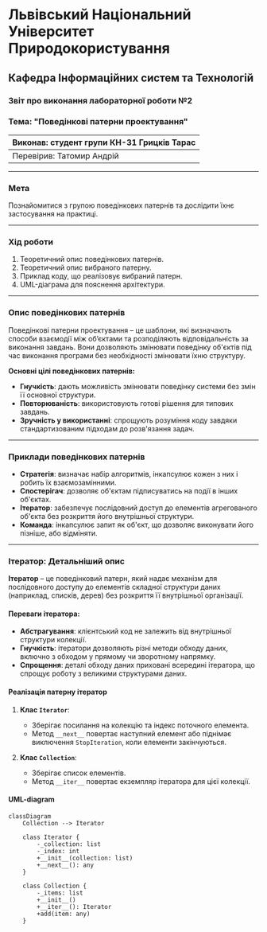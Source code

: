# Львівський Національний Університет Природокористування
## Кафедра Інформаційних систем та Технологій

### Звіт про виконання лабораторної роботи №2
### Тема: "Поведінкові патерни проектування"

| Виконав: студент групи КН-31 Грицків Тарас |  
| ------------------------------------------ |  
| Перевірив: Татомир Андрій                  |  

---

### Мета
Познайомитися з групою поведінкових патернів та дослідити їхнє застосування на практиці.

---

### Хід роботи

1. Теоретичний опис поведінкових патернів.
2. Теоретичний опис вибраного патерну.
3. Приклад коду, що реалізовує вибраний патерн.
4. UML-діаграма для пояснення архітектури.

---

### Опис поведінкових патернів

Поведінкові патерни проектування – це шаблони, які визначають способи взаємодії між об’єктами та розподіляють відповідальність за виконання завдань. Вони дозволяють змінювати поведінку об'єктів під час виконання програми без необхідності змінювати їхню структуру.

**Основні цілі поведінкових патернів:**

- **Гнучкість**: дають можливість змінювати поведінку системи без змін її основної структури.
- **Повторюваність**: використовують готові рішення для типових завдань.
- **Зручність у використанні**: спрощують розуміння коду завдяки стандартизованим підходам до розв'язання задач.

---

### Приклади поведінкових патернів

- **Стратегія**: визначає набір алгоритмів, інкапсулює кожен з них і робить їх взаємозамінними.
- **Спостерігач**: дозволяє об'єктам підписуватись на події в інших об'єктах.
- **Ітератор**: забезпечує послідовний доступ до елементів агрегованого об'єкта без розкриття його внутрішньої структури.
- **Команда**: інкапсулює запит як об'єкт, що дозволяє виконувати його пізніше, або відміняти.

---

### Ітератор: Детальніший опис

**Ітератор** – це поведінковий патерн, який надає механізм для послідовного доступу до елементів складної структури даних (наприклад, списків, дерев) без розкриття її внутрішньої організації.

#### Переваги ітератора:

- **Абстрагування**: клієнтський код не залежить від внутрішньої структури колекції.
- **Гнучкість**: ітератори дозволяють різні методи обходу даних, включно з обходом у прямому чи зворотному напрямку.
- **Спрощення**: деталі обходу даних приховані всередині ітератора, що спрощує роботу з великими структурами даних.

#### Реалізація патерну ітератор

1. **Клас `Iterator`**:
   - Зберігає посилання на колекцію та індекс поточного елемента.
   - Метод `__next__` повертає наступний елемент або піднімає виключення `StopIteration`, коли елементи закінчуються.

2. **Клас `Collection`**:
   - Зберігає список елементів.
   - Метод `__iter__` повертає екземпляр ітератора для цієї колекції.

#### UML-diagram

```mermaid
classDiagram
    Collection --> Iterator

    class Iterator {
        -_collection: list
        -_index: int
        +__init__(collection: list)
        +__next__(): any
    }

    class Collection {
        -_items: list
        +__init__()
        +__iter__(): Iterator
        +add(item: any)
    }
